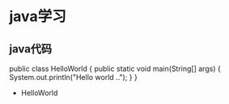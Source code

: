 # java学习
## java代码

public class HelloWorld { 
        public static void main(String[] args) {  
                System.out.println("Hello world .."); 
        } 
}

- HelloWorld
